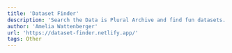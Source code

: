 ```yaml
---
title: 'Dataset Finder'
description: 'Search the Data is Plural Archive and find fun datasets.'
author: 'Amelia Wattenberger'
url: 'https://dataset-finder.netlify.app/'
tags: Other
---
```

